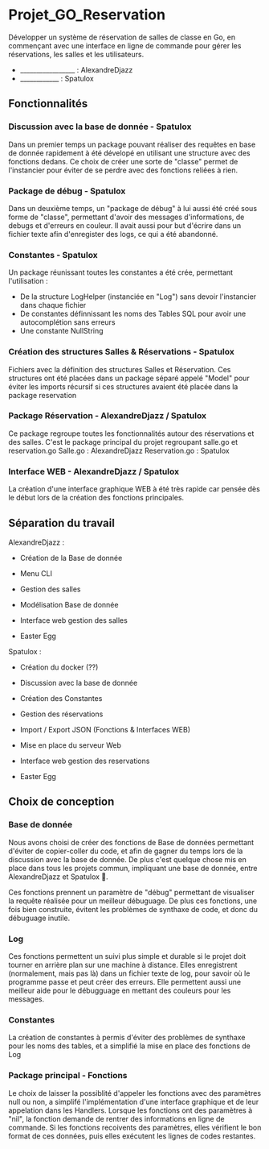 # Projet_GO_Reservation
 Développer un système de réservation de salles de classe en Go, en commençant avec une interface en ligne de commande pour gérer les réservations, les salles et les utilisateurs.

 - _________________    : AlexandreDjazz
 - ____________         : Spatulox


 ## Fonctionnalités

 ### Discussion avec la base de donnée - Spatulox
 Dans un premier temps un package pouvant réaliser des requêtes en base de donnée rapidement à été dévelopé en utilisant une structure avec des fonctions dedans.
 Ce choix de créer une sorte de "classe" permet de l'instancier pour éviter de se perdre avec des fonctions reliées à rien.

 ### Package de débug - Spatulox
 Dans un deuxième temps, un "package de débug" à lui aussi été créé sous forme de "classe", permettant d'avoir des messages d'informations, de debugs et d'erreurs en couleur.
 Il avait aussi pour but d'écrire dans un fichier texte afin d'enregister des logs, ce qui a été abandonné.

 ### Constantes - Spatulox
 Un package réunissant toutes les constantes a été crée, permettant l'utilisation :
 - De la structure LogHelper (instanciée en "Log") sans devoir l'instancier dans chaque fichier
 - De constantes définnissant les noms des Tables SQL pour avoir une autocomplétion sans erreurs
 - Une constante NullString

 ### Création des structures Salles & Réservations - Spatulox
 Fichiers avec la définition des structures Salles et Réservation.
 Ces structures ont été placées dans un package séparé appelé "Model" pour éviter les imports récursif si ces structures avaient été placée dans la package reservation

 ### Package Réservation - AlexandreDjazz / Spatulox
 Ce package regroupe toutes les fonctionnalités autour des réservations et des salles.
 C'est le package principal du projet regroupant salle.go et reservation.go
 Salle.go : AlexandreDjazz
 Reservation.go : Spatulox

 ### Interface WEB - AlexandreDjazz / Spatulox
 La création d'une interface graphique WEB à été très rapide car pensée dès le début lors de la création des fonctions principales.



 ## Séparation du travail

 AlexandreDjazz :
 - Création de la Base de donnée
 - Menu CLI
 - Gestion des salles
 - Modélisation Base de donnée
 - Interface web gestion des salles

 - Easter Egg

 Spatulox :
 - Création du docker (??)
 - Discussion avec la base de donnée
 - Création des Constantes
 - Gestion des réservations
 - Import / Export JSON (Fonctions & Interfaces WEB)
 - Mise en place du serveur Web
 - Interface web gestion des reservations
 
 - Easter Egg

 ## Choix de conception

 ### Base de donnée
 Nous avons choisi de créer des fonctions de Base de données permettant d'éviter de copier-coller du code, et afin de gagner du temps lors de la discussion avec la base de donnée. De plus c'est quelque chose mis en place dans tous les projets commun, impliquant une base de donnée, entre AlexandreDjazz et Spatulox 👀.
 
 Ces fonctions prennent un paramètre de "débug" permettant de visualiser la requête réalisée pour un meilleur débuguage.
 De plus ces fonctions, une fois bien construite, évitent les problèmes de synthaxe de code, et donc du débuguage inutile.

 ### Log
 Ces fonctions permettent un suivi plus simple et durable si le projet doit tourner en arrière plan sur une machine à distance. Elles enregistrent (normalement, mais pas là) dans un fichier texte de log, pour savoir où le programme passe et peut créer des erreurs.
 Elle permettent aussi une meilleur aide pour le débugguage en mettant des couleurs pour les messages.

 ### Constantes
 La création de constantes à permis d'éviter des problèmes de synthaxe pour les noms des tables, et a simplifié la mise en place des fonctions de Log

 ### Package principal - Fonctions
 Le choix de laisser la possiblité d'appeler les fonctions avec des paramètres null ou non, a simplifé l'implémentation d'une interface graphique et de leur appelation dans les Handlers.
 Lorsque les fonctions ont des paramètres à "nil", la fonction demande de rentrer des informations en ligne de commande.
 Si les fonctions recoivents des paramètres, elles vérifient le bon format de ces données, puis elles exécutent les lignes de codes restantes.
